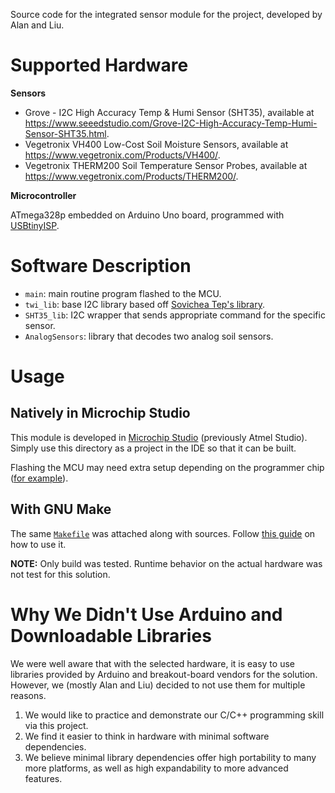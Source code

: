 Source code for the integrated sensor module for the project, developed by Alan and Liu.

# Supported Hardware

**Sensors**

- Grove - I2C High Accuracy Temp & Humi Sensor (SHT35), available at https://www.seeedstudio.com/Grove-I2C-High-Accuracy-Temp-Humi-Sensor-SHT35.html.
- Vegetronix VH400 Low-Cost Soil Moisture Sensors, available at https://www.vegetronix.com/Products/VH400/.
- Vegetronix THERM200 Soil Temperature Sensor Probes, available at https://www.vegetronix.com/Products/THERM200/.

**Microcontroller**

ATmega328p embedded on Arduino Uno board, programmed with [USBtinyISP](https://learn.adafruit.com/usbtinyisp).

# Software Description

- `main`: main routine program flashed to the MCU.
- `twi_lib`: base I2C library based off [Sovichea Tep's library](https://github.com/Sovichea/avr-i2c-library).
- `SHT35_lib`: I2C wrapper that sends appropriate command for the specific sensor.
- `AnalogSensors`: library that decodes two analog soil sensors.

# Usage
## Natively in Microchip Studio
This module is developed in [Microchip Studio](https://www.microchip.com/en-us/development-tools-tools-and-software/microchip-studio-for-avr-and-sam-devices) (previously Atmel Studio).
Simply use this directory as a project in the IDE so that it can be built.

Flashing the MCU may need extra setup depending on the programmer chip ([for example](https://www.asensar.com/guide/arduino_atemlstudio/integrate-avrdude-with-atmel-studio.html)).

## With GNU Make
The same [`Makefile`](../make-avr-template/Makefile) was attached along with sources. Follow [this guide](../make-avr-template/README.md) on how to use it.

**NOTE:** Only build was tested. Runtime behavior on the actual hardware was not test for this solution.


# Why We Didn't Use Arduino and Downloadable Libraries
We were well aware that with the selected hardware, it is easy to use libraries provided by Arduino and breakout-board vendors for the solution.
However, we (mostly Alan and Liu) decided to not use them for multiple reasons.

1. We would like to practice and demonstrate our C/C++ programming skill via this project.
2. We find it easier to think in hardware with minimal software dependencies.
3. We believe minimal library dependencies offer high portability to many more platforms, as well as high expandability to more advanced features.